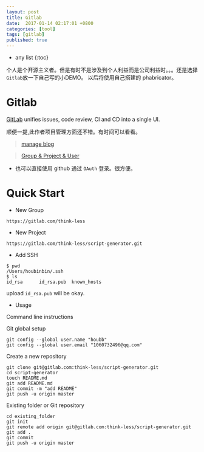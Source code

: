 ```yaml
---
layout: post
title: Gitlab
date:  2017-01-14 02:17:01 +0800
categories: [tool]
tags: [gitlab]
published: true
---
```


* any list
{:toc}



个人是个开源主义者。但是有时不是涉及到个人利益而是公司利益时。。。还是选择```Gitlab```放一下自己写的小DEMO。
以后将使用自己搭建的 phabricator。


# Gitlab

[GitLab](https://about.gitlab.com/) unifies issues, code review, CI and CD into a single UI.


顺便一提,此作者项目管理方面还不错。有时间可以看看。

> [manage blog](http://blog.csdn.net/huaishu/article/details/50475175)

> [Group & Project & User](http://comedsh.iteye.com/blog/2238338)

- 也可以直接使用 github 通过 ```OAuth``` 登录。很方便。

# Quick Start

- New Group

```
https://gitlab.com/think-less
```

- New Project

```
https://gitlab.com/think-less/script-generator.git
```

- Add SSH

```
$ pwd
/Users/houbinbin/.ssh
$ ls
id_rsa		id_rsa.pub	known_hosts
```

upload ```id_rsa.pub``` will be okay.


- Usage


Command line instructions


Git global setup

```
git config --global user.name "houbb"
git config --global user.email "1060732496@qq.com"
```

Create a new repository

```
git clone git@gitlab.com:think-less/script-generator.git
cd script-generator
touch README.md
git add README.md
git commit -m "add README"
git push -u origin master
```

Existing folder or Git repository

```
cd existing_folder
git init
git remote add origin git@gitlab.com:think-less/script-generator.git
git add .
git commit
git push -u origin master
```